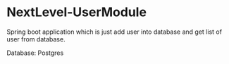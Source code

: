 # NextLevel-UserModule
Spring boot application which is just add user into database and get list of user from database.

Database:
  Postgres
